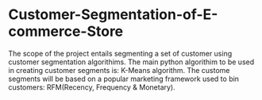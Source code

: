 # Customer-Segmentation-of-E-commerce-Store
The scope of the project entails segmenting a set of customer using customer segmentation algorithims. The main python algorithim to be used in creating customer segments is: K-Means algorithm.  The custome segments will be based on a popular marketing framework used to bin customers: RFM(Recency, Frequency &amp; Monetary).
